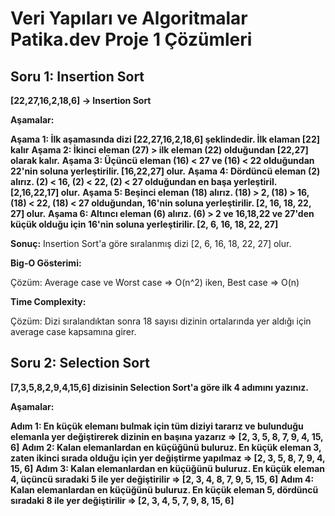 # Veri Yapıları ve Algoritmalar Patika.dev Proje 1 Çözümleri

## Soru 1: Insertion Sort

**[22,27,16,2,18,6] -> Insertion Sort**

**Aşamalar:**

**Aşama 1: İlk aşamasında dizi [22,27,16,2,18,6] şeklindedir. İlk elaman [22] kalır**
**Aşama 2: İkinci eleman (27) > ilk eleman (22) olduğundan [22,27] olarak kalır.**
**Aşama 3: Üçüncü eleman (16) < 27  ve (16) < 22 olduğundan 22'nin soluna yerleştirilir. [16,22,27] olur.**
**Aşama 4: Dördüncü eleman (2) alırız. (2) < 16, (2) < 22, (2) < 27 olduğundan en başa yerleştiril. [2,16,22,17] olur.**
**Aşama 5: Beşinci eleman (18) alırız. (18) > 2, (18) > 16, (18) < 22, (18) < 27 olduğundan, 16'nin soluna yerleştirilir. [2, 16, 18, 22, 27] olur.**
**Aşama 6: Altıncı eleman (6) alırız. (6) > 2 ve 16,18,22 ve 27'den küçük olduğu için 16'nin soluna yerleştirilir.  [2, 6, 16, 18, 22, 27]**

**Sonuç:** Insertion Sort'a göre sıralanmış dizi [2, 6, 16, 18, 22, 27] olur.

**Big-O Gösterimi:**

Çözüm: Average case ve Worst case => O(n^2) iken, Best case => O(n) 

**Time Complexity:**

Çözüm: Dizi sıralandıktan sonra 18 sayısı dizinin ortalarında yer aldığı için average case kapsamına girer.

## Soru 2: Selection Sort

**[7,3,5,8,2,9,4,15,6] dizisinin Selection Sort'a göre ilk 4 adımını yazınız.**

**Aşamalar:**

**Adım 1: En küçük elemanı bulmak için tüm diziyi tararız ve bulunduğu elemanla yer değiştirerek dizinin en başına yazarız => [2, 3, 5, 8, 7, 9, 4, 15, 6]**
**Adım 2: Kalan elemanlardan en küçüğünü buluruz. En küçük eleman 3, zaten ikinci sırada olduğu için yer değiştirme yapılmaz => [2, 3, 5, 8, 7, 9, 4, 15, 6]**
**Adım 3: Kalan elemanlardan en küçüğünü buluruz. En küçük eleman 4, üçüncü sıradaki 5 ile yer değiştirilir => [2, 3, 4, 8, 7, 9, 5, 15, 6]**
**Adım 4: Kalan elemanlardan en küçüğünü buluruz. En küçük eleman 5, dördüncü sıradaki 8 ile yer değiştirilir => [2, 3, 4, 5, 7, 9, 8, 15, 6]**
